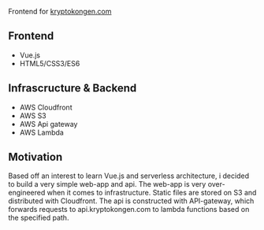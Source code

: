 Frontend for [kryptokongen.com](http://kryptokongen.com)

## Frontend
* Vue.js
* HTML5/CSS3/ES6

## Infrascructure & Backend
* AWS Cloudfront
* AWS S3
* AWS Api gateway
* AWS Lambda

## Motivation
Based off an interest to learn Vue.js and serverless architecture, i decided to build a very simple web-app and api. The web-app is very over-engineered when it comes to infrastructure. Static files are stored on S3 and distributed with Cloudfront. The api is constructed with API-gateway, which forwards requests to api.kryptokongen.com to lambda functions based on the specified path.
